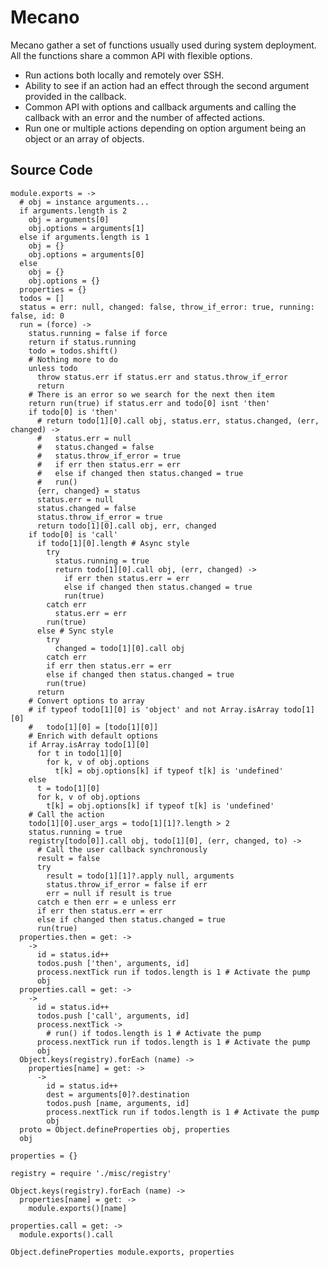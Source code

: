 # Mecano

Mecano gather a set of functions usually used during system deployment. All the
functions share a common API with flexible options.

*   Run actions both locally and remotely over SSH.
*   Ability to see if an action had an effect through the second argument
    provided in the callback.
*   Common API with options and callback arguments and calling the callback with
    an error and the number of affected actions.
*   Run one or multiple actions depending on option argument being an object or
    an array of objects.

## Source Code

    module.exports = ->
      # obj = instance arguments...
      if arguments.length is 2
        obj = arguments[0]
        obj.options = arguments[1]
      else if arguments.length is 1
        obj = {}
        obj.options = arguments[0]
      else
        obj = {}
        obj.options = {}
      properties = {}
      todos = []
      status = err: null, changed: false, throw_if_error: true, running: false, id: 0
      run = (force) ->
        status.running = false if force
        return if status.running
        todo = todos.shift()
        # Nothing more to do
        unless todo
          throw status.err if status.err and status.throw_if_error
          return
        # There is an error so we search for the next then item
        return run(true) if status.err and todo[0] isnt 'then'
        if todo[0] is 'then'
          # return todo[1][0].call obj, status.err, status.changed, (err, changed) ->
          #   status.err = null
          #   status.changed = false
          #   status.throw_if_error = true
          #   if err then status.err = err
          #   else if changed then status.changed = true
          #   run()
          {err, changed} = status
          status.err = null
          status.changed = false
          status.throw_if_error = true
          return todo[1][0].call obj, err, changed
        if todo[0] is 'call'
          if todo[1][0].length # Async style
            try
              status.running = true
              return todo[1][0].call obj, (err, changed) ->
                if err then status.err = err
                else if changed then status.changed = true
                run(true)
            catch err
              status.err = err
            run(true)
          else # Sync style
            try
              changed = todo[1][0].call obj
            catch err
            if err then status.err = err
            else if changed then status.changed = true
            run(true)
          return
        # Convert options to array
        # if typeof todo[1][0] is 'object' and not Array.isArray todo[1][0]
        #   todo[1][0] = [todo[1][0]]
        # Enrich with default options
        if Array.isArray todo[1][0]
          for t in todo[1][0]
            for k, v of obj.options
              t[k] = obj.options[k] if typeof t[k] is 'undefined'
        else
          t = todo[1][0]
          for k, v of obj.options
            t[k] = obj.options[k] if typeof t[k] is 'undefined'
        # Call the action
        todo[1][0].user_args = todo[1][1]?.length > 2
        status.running = true
        registry[todo[0]].call obj, todo[1][0], (err, changed, to) ->
          # Call the user callback synchronously
          result = false
          try
            result = todo[1][1]?.apply null, arguments
            status.throw_if_error = false if err
            err = null if result is true
          catch e then err = e unless err
          if err then status.err = err
          else if changed then status.changed = true
          run(true)
      properties.then = get: ->
        ->
          id = status.id++
          todos.push ['then', arguments, id]
          process.nextTick run if todos.length is 1 # Activate the pump
          obj
      properties.call = get: ->
        ->
          id = status.id++
          todos.push ['call', arguments, id]
          process.nextTick ->
            # run() if todos.length is 1 # Activate the pump
          process.nextTick run if todos.length is 1 # Activate the pump
          obj
      Object.keys(registry).forEach (name) ->
        properties[name] = get: ->
          ->
            id = status.id++
            dest = arguments[0]?.destination
            todos.push [name, arguments, id]
            process.nextTick run if todos.length is 1 # Activate the pump
            obj
      proto = Object.defineProperties obj, properties
      obj

    properties = {}

    registry = require './misc/registry'

    Object.keys(registry).forEach (name) ->
      properties[name] = get: ->
        module.exports()[name]

    properties.call = get: ->
      module.exports().call

    Object.defineProperties module.exports, properties




